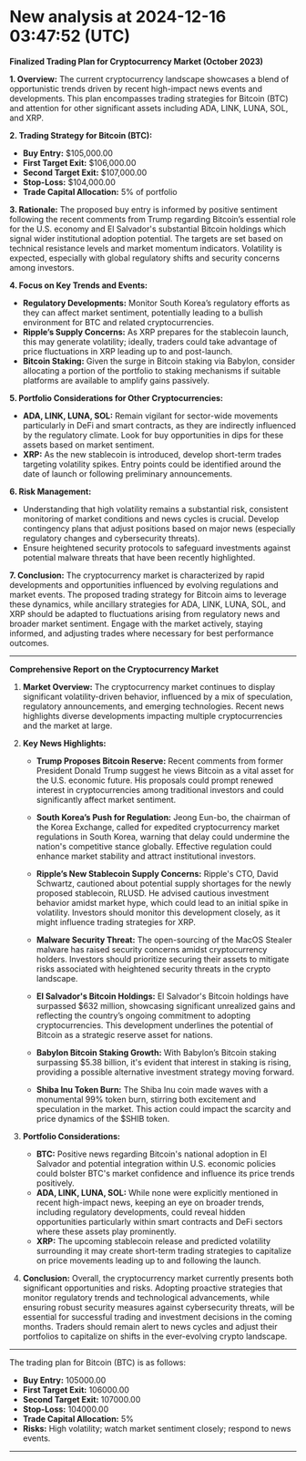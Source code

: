 # New analysis at 2024-12-16 03:47:52 (UTC)

**Finalized Trading Plan for Cryptocurrency Market (October 2023)**

**1. Overview:**
The current cryptocurrency landscape showcases a blend of opportunistic trends driven by recent high-impact news events and developments. This plan encompasses trading strategies for Bitcoin (BTC) and attention for other significant assets including ADA, LINK, LUNA, SOL, and XRP.

**2. Trading Strategy for Bitcoin (BTC):**
- **Buy Entry:** $105,000.00  
- **First Target Exit:** $106,000.00  
- **Second Target Exit:** $107,000.00  
- **Stop-Loss:** $104,000.00  
- **Trade Capital Allocation:** 5% of portfolio

**3. Rationale:** 
The proposed buy entry is informed by positive sentiment following the recent comments from Trump regarding Bitcoin’s essential role for the U.S. economy and El Salvador's substantial Bitcoin holdings which signal wider institutional adoption potential. The targets are set based on technical resistance levels and market momentum indicators. Volatility is expected, especially with global regulatory shifts and security concerns among investors.

**4. Focus on Key Trends and Events:**
- **Regulatory Developments:** Monitor South Korea’s regulatory efforts as they can affect market sentiment, potentially leading to a bullish environment for BTC and related cryptocurrencies.
- **Ripple’s Supply Concerns:** As XRP prepares for the stablecoin launch, this may generate volatility; ideally, traders could take advantage of price fluctuations in XRP leading up to and post-launch.
- **Bitcoin Staking:** Given the surge in Bitcoin staking via Babylon, consider allocating a portion of the portfolio to staking mechanisms if suitable platforms are available to amplify gains passively.

**5. Portfolio Considerations for Other Cryptocurrencies:**
- **ADA, LINK, LUNA, SOL:** Remain vigilant for sector-wide movements particularly in DeFi and smart contracts, as they are indirectly influenced by the regulatory climate. Look for buy opportunities in dips for these assets based on market sentiment.
- **XRP:** As the new stablecoin is introduced, develop short-term trades targeting volatility spikes. Entry points could be identified around the date of launch or following preliminary announcements.

**6. Risk Management:**
- Understanding that high volatility remains a substantial risk, consistent monitoring of market conditions and news cycles is crucial. Develop contingency plans that adjust positions based on major news (especially regulatory changes and cybersecurity threats).
- Ensure heightened security protocols to safeguard investments against potential malware threats that have been recently highlighted.

**7. Conclusion:**
The cryptocurrency market is characterized by rapid developments and opportunities influenced by evolving regulations and market events. The proposed trading strategy for Bitcoin aims to leverage these dynamics, while ancillary strategies for ADA, LINK, LUNA, SOL, and XRP should be adapted to fluctuations arising from regulatory news and broader market sentiment. Engage with the market actively, staying informed, and adjusting trades where necessary for best performance outcomes.
___

**Comprehensive Report on the Cryptocurrency Market**

1. **Market Overview:** 
   The cryptocurrency market continues to display significant volatility-driven behavior, influenced by a mix of speculation, regulatory announcements, and emerging technologies. Recent news highlights diverse developments impacting multiple cryptocurrencies and the market at large.

2. **Key News Highlights:**

   - **Trump Proposes Bitcoin Reserve:** Recent comments from former President Donald Trump suggest he views Bitcoin as a vital asset for the U.S. economic future. His proposals could prompt renewed interest in cryptocurrencies among traditional investors and could significantly affect market sentiment.

   - **South Korea’s Push for Regulation:** Jeong Eun-bo, the chairman of the Korea Exchange, called for expedited cryptocurrency market regulations in South Korea, warning that delay could undermine the nation's competitive stance globally. Effective regulation could enhance market stability and attract institutional investors.

   - **Ripple’s New Stablecoin Supply Concerns:** Ripple's CTO, David Schwartz, cautioned about potential supply shortages for the newly proposed stablecoin, RLUSD. He advised cautious investment behavior amidst market hype, which could lead to an initial spike in volatility. Investors should monitor this development closely, as it might influence trading strategies for XRP.

   - **Malware Security Threat:** The open-sourcing of the MacOS Stealer malware has raised security concerns amidst cryptocurrency holders. Investors should prioritize securing their assets to mitigate risks associated with heightened security threats in the crypto landscape.

   - **El Salvador's Bitcoin Holdings:** El Salvador's Bitcoin holdings have surpassed $632 million, showcasing significant unrealized gains and reflecting the country’s ongoing commitment to adopting cryptocurrencies. This development underlines the potential of Bitcoin as a strategic reserve asset for nations.

   - **Babylon Bitcoin Staking Growth:** With Babylon’s Bitcoin staking surpassing $5.38 billion, it's evident that interest in staking is rising, providing a possible alternative investment strategy moving forward.

   - **Shiba Inu Token Burn:** The Shiba Inu coin made waves with a monumental 99% token burn, stirring both excitement and speculation in the market. This action could impact the scarcity and price dynamics of the $SHIB token.

3. **Portfolio Considerations:**
   - **BTC:** Positive news regarding Bitcoin's national adoption in El Salvador and potential integration within U.S. economic policies could bolster BTC's market confidence and influence its price trends positively.
   - **ADA, LINK, LUNA, SOL:** While none were explicitly mentioned in recent high-impact news, keeping an eye on broader trends, including regulatory developments, could reveal hidden opportunities particularly within smart contracts and DeFi sectors where these assets play prominently.
   - **XRP:** The upcoming stablecoin release and predicted volatility surrounding it may create short-term trading strategies to capitalize on price movements leading up to and following the launch.

4. **Conclusion:**
   Overall, the cryptocurrency market currently presents both significant opportunities and risks. Adopting proactive strategies that monitor regulatory trends and technological advancements, while ensuring robust security measures against cybersecurity threats, will be essential for successful trading and investment decisions in the coming months. Traders should remain alert to news cycles and adjust their portfolios to capitalize on shifts in the ever-evolving crypto landscape.
___

The trading plan for Bitcoin (BTC) is as follows: 
- **Buy Entry:** 105000.00
- **First Target Exit:** 106000.00
- **Second Target Exit:** 107000.00
- **Stop-Loss:** 104000.00
- **Trade Capital Allocation:** 5%
- **Risks:** High volatility; watch market sentiment closely; respond to news events.
___

